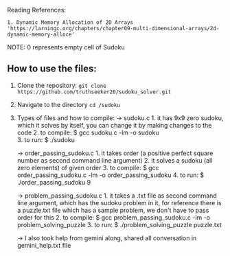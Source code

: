 Reading References:

    1. Dynamic Memory Allocation of 2D Arrays
    'https://larningc.org/chapters/chapter09-multi-dimensional-arrays/2d-dynamic-memory-alloce'

NOTE: 0 represents empty cell of Sudoku

## How to use the files:

1. Clone the repository: `git clone https://github.com/truthseeker20/sudoku_solver.git`
2. Navigate to the directory `cd /sudoku`
3. Types of files and how to compile:
   -> sudoku.c
       1. it has 9x9 zero sudoku, which it solves by itself, you can change it by making changes to the code
       2. to compile: $ gcc sudoku.c -lm -o sudoku    
       3. to run:     $ ./sudoku 

   -> order_passing_sudoku.c
       1. it takes order (a positive perfect square number as second command line argument)
       2. it solves a sudoku (all zero elements) of given order
       3. to compile: $ gcc order_passing_sudoku.c -lm -o order_passing_sudoku
       4. to run:     $ ./order_passing_sudoku 9
   
   -> problem_passing_sudoku.c
       1. it takes a .txt file as second command line argument, which has the sudoku problem in it, for reference there is a puzzle.txt file which has a sample problem, we don't have to pass order for this
       2. to compile: $ gcc problem_passing_sudoku.c -lm -o problem_solving_puzzle
       3. to run:     $ ./problem_solving_puzzle puzzle.txt

   -> I also took help from gemini along, shared all conversation in gemini_help.txt file

   

